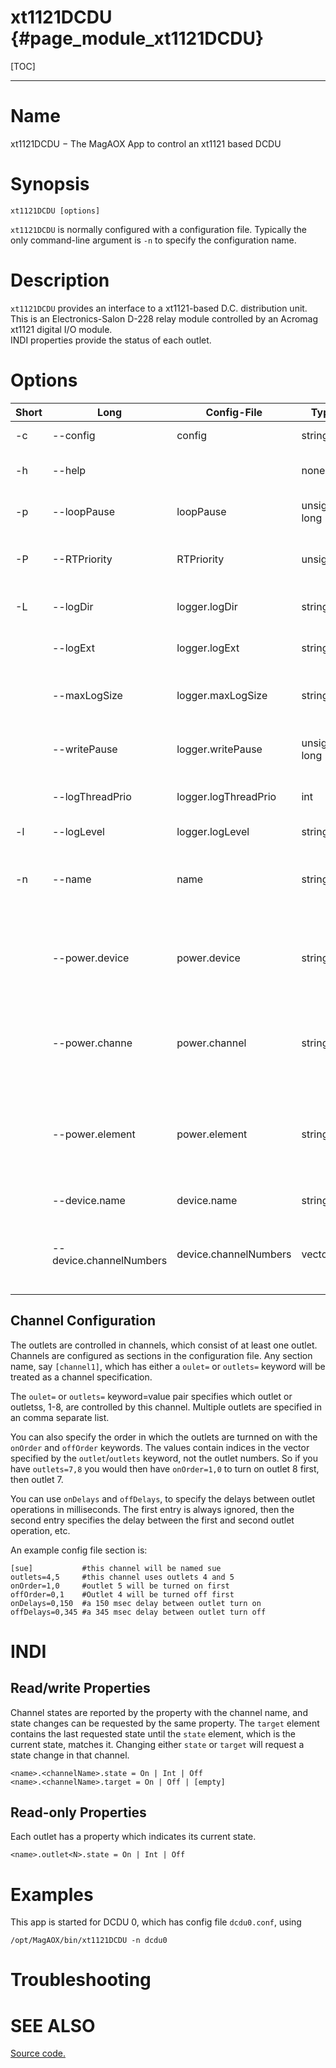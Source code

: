 xt1121DCDU  {#page_module_xt1121DCDU}
==========

[TOC]

------------------------------------------------------------------------

# Name

xt1121DCDU − The MagAOX App to control an xt1121 based DCDU

# Synopsis 

```
xt1121DCDU [options] 
```

`xt1121DCDU` is normally configured with a configuration file.  Typically the only command-line argument is `-n` to specify the configuration name.

# Description 

`xt1121DCDU` provides an interface to a xt1121-based D.C. distribution unit.  This is an Electronics-Salon D-228 relay module controlled by an Acromag xt1121 digital I/O module.   
INDI properties provide the status of each outlet.

# Options

   |Short | Long                      |  Config-File              |  Type         | Description  |
   | ---  | ---                       | ---                       |   ---         | ---          |
   | -c | --config                    |      config               | string        | A local config file    |
   | -h | --help                      |                           | none          | Print this message and exit    |
   | -p | --loopPause                 | loopPause                 | unsigned long | The main loop pause time in ns |
   | -P | --RTPriority                | RTPriority                | unsigned      | The real-time priority (0-99)  |
   | -L | --logDir                    | logger.logDir             | string        | The directory for log files    |
   |    | --logExt                    | logger.logExt             | string        | The extension for log files    |
   |    | --maxLogSize                | logger.maxLogSize         | string        | The maximum size of log files  |
   |    | --writePause                | logger.writePause         | unsigned long | The log thread pause time in ns |
   |    | --logThreadPrio             | logger.logThreadPrio      | int           | The log thread priority        |
   | -l | --logLevel                  | logger.logLevel           | string        | The log level                  |
   | -n | --name                      | name                      | string        | The name of the application, specifies config. |
   |    | --power.device              | power.device              | string        | Device controlling power for this app's device (INDI name). |
   |    | --power.channe              | power.channel             | string        | Channel on device for this app's device (INDI name). |
   |    | --power.element              | power.element             | string        | INDI element name.  Default is "state", only need to specify if different.
   |    | --device.name               | device.name               | string        | The device INDI name.                   | 
   |    | --device.channelNumbers     | device.channelNumbers     | vector<int>   | The channel numbers to use for the outlets,in order.    |

## Channel Configuration

The outlets are controlled in channels, which consist of at least one outlet.  Channels are configured as sections in the configuration file.  Any section name, say `[channel1]`, which has either a `oulet=` or `outlets=` keyword will be treated as a channel specification.

The `oulet=` or `outlets=` keyword=value pair specifies which outlet or outletss, 1-8, are controlled by this channel. Multiple outlets are specified in an comma separate list.

You can also specify the order in which the outlets are turnned on with the `onOrder` and `offOrder` keywords.  The values contain indices in the vector specified by the `outlet`/`outlets` keyword, not the outlet numbers.  So if you have `outlets=7,8` you would then have `onOrder=1,0` to turn on outlet 8 first, then outlet 7.

You can use `onDelays` and `offDelays`, to specify the delays between outlet operations in milliseconds.  The first entry is always ignored, then the second entry specifies the delay between the first and second outlet operation, etc.

An example config file section is:
```
[sue]           #this channel will be named sue
outlets=4,5     #this channel uses outlets 4 and 5
onOrder=1,0     #outlet 5 will be turned on first
offOrder=0,1    #Outlet 4 will be turned off first
onDelays=0,150  #a 150 msec delay between outlet turn on
offDelays=0,345 #a 345 msec delay between outlet turn off
```


# INDI

## Read/write Properties

Channel states are reported by the property with the channel name, and state changes can be requested by the same property.  The `target` element contains the last requested state until the `state` element, which is the current state, matches it.  Changing either `state` or `target` will request a state change in that channel.
```
<name>.<channelName>.state = On | Int | Off
<name>.<channelName>.target = On | Off | [empty]
```

## Read-only Properties


Each outlet has a property which indicates its current state.
```
<name>.outlet<N>.state = On | Int | Off
```

# Examples

This app is started for DCDU 0, which has config file `dcdu0.conf`, using
```
/opt/MagAOX/bin/xt1121DCDU -n dcdu0
```

# Troubleshooting


# SEE ALSO 

[Source code.](../sw_html/group__xt1121DCDU.html)
